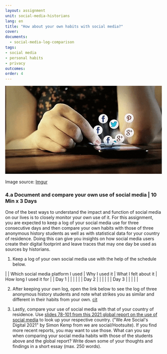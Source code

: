 ```yaml
---
layout: assignment
unit: social-media-historians
lang: en
title: "How about your own habits with social media?"
cover:
documents:
  - social-media-log-comparison
tags:
- social media
- personal habits
- privacy
outcomes:
order: 4
---
```


![scrolling](https://raw.githubusercontent.com/C2DH/ranketwo/master/assets/images/social-media/Scrolling.gif)

Image source: [Imgur](https://imgur.com/dqSRAaT)

<!-- more -->
<!-- briefing-student -->

### 4.a Document and compare your own use of social media  | 10 Min x 3 Days
<!-- section-contents -->
One of the best ways to understand the impact and function of social media on our lives is to closely monitor your own use of it. For this assignment, you are expected to keep a log of your social media use for three consecutive days and then compare your own habits with those of three anonymous history students as well as with statistical data for your country of residence. Doing this can give you insights on how social media users create their digital footprint and leave traces that may one day be used as sources by historians. 

1. Keep a log of your own social media use with the help of the schedule below.

| | Which social media platform I used | Why I used it | What I felt about it | How long I used it for |
| Day&nbsp;1 | | | | |
| Day&nbsp;2 | | | | |
| Day&nbsp;3 | | | | |

2. After keeping your own log, open the link below to see the log of three anonymous history students and note what strikes you as similar and different in their habits from your own.
[cit](social-media-log-comparison)

3. Lastly, compare your use of social media with that of your country of residence. Use [slides 78-101 from this 2021 global report on the use of social media](https://wearesocial.com/digital-2021) to look up your respective country. ("We Are Social's Digital 2021" by Simon Kemp from we are social/Hootsuite). If you find more recent reports, you may want to use those. What can you say when comparing your social media habits with those of the students above and the global report? Write down some of your thoughts and findings in a short essay (max. 250 words).




<!-- briefing-teacher -->
